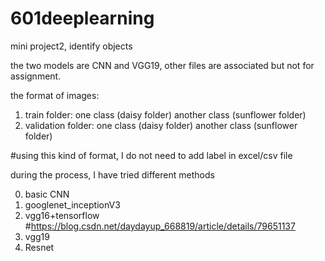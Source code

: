 # 601deeplearning
mini project2, identify objects

the two models are CNN and VGG19, other files are associated but not for assignment.

the format of images:
1. train folder: one class (daisy folder)
              another class (sunflower folder)
2. validation folder: one class (daisy folder)
                   another class (sunflower folder)

#using this kind of format, I do not need to add label in excel/csv file


during the process, I have tried different methods

0. basic CNN
1. googlenet_inceptionV3
2. vgg16+tensorflow
#https://blog.csdn.net/daydayup_668819/article/details/79651137
3. vgg19
4. Resnet



